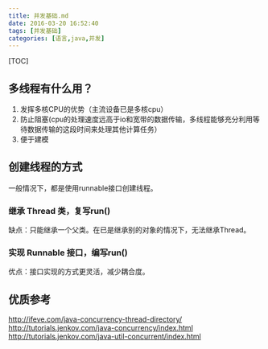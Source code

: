 ```yaml
---
title: 并发基础.md
date: 2016-03-20 16:52:40
tags: [并发基础]
categories: [语言,java,并发]
---
```


[TOC]

<!--more-->

## 多线程有什么用？

1. 发挥多核CPU的优势（主流设备已是多核cpu）
2. 防止阻塞(cpu的处理速度远高于io和宽带的数据传输，多线程能够充分利用等待数据传输的这段时间来处理其他计算任务）
3. 便于建模

## 创建线程的方式

一般情况下，都是使用runnable接口创建线程。

### 继承 Thread 类，复写run()

缺点：只能继承一个父类。在已是继承别的对象的情况下，无法继承Thread。

### 实现 Runnable 接口，编写run()

优点：接口实现的方式更灵活，减少耦合度。



## 优质参考

http://ifeve.com/java-concurrency-thread-directory/ 
http://tutorials.jenkov.com/java-concurrency/index.html
http://tutorials.jenkov.com/java-util-concurrent/index.html